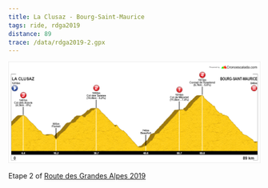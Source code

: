 ```yaml
---
title: La Clusaz - Bourg-Saint-Maurice
tags: ride, rdga2019
distance: 89
trace: /data/rdga2019-2.gpx
---
```


![Elevation profile](/images/rdga/etape-2.png)

Etape 2 of [Route des Grandes Alpes 2019](/posts/2019-08-03-Lausanne-Nice)

